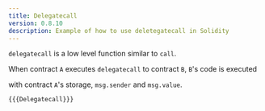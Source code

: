 ```yaml
---
title: Delegatecall
version: 0.8.10
description: Example of how to use deletegatecall in Solidity
---
```


`delegatecall` is a low level function similar to `call`.

When contract `A` executes `delegatecall` to contract `B`, `B`'s code is executed

with contract `A`'s storage, `msg.sender` and `msg.value`.

```solidity
{{{Delegatecall}}}
```
